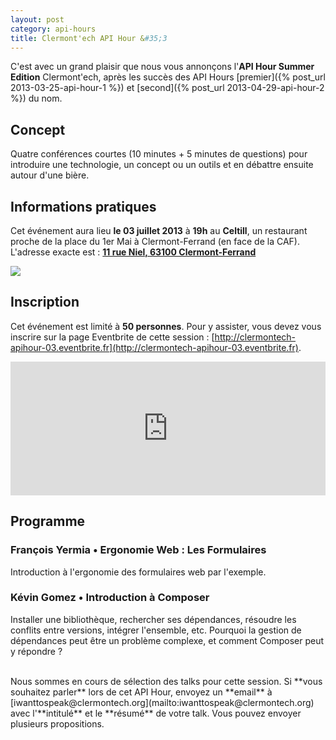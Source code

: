 ```yaml
---
layout: post
category: api-hours
title: Clermont'ech API Hour &#35;3
---
```


C'est avec un grand plaisir que nous vous annonçons l'**API Hour Summer
Edition** Clermont'ech, après les succès des API Hours
[premier]({% post_url 2013-03-25-api-hour-1 %})
et [second]({% post_url 2013-04-29-api-hour-2 %}) du nom.

## Concept

Quatre conférences courtes (10 minutes + 5 minutes de questions) pour
introduire une technologie, un concept ou un outils et en débattre ensuite
autour d'une bière.

## Informations pratiques

Cet événement aura lieu **le 03 juillet 2013** à **19h** au **Celtill**, un
restaurant proche de la place du 1er Mai à Clermont-Ferrand (en face de la CAF).
L'adresse exacte est : [**11 rue Niel, 63100
Clermont-Ferrand**](https://maps.google.fr/maps?ie=UTF8&cid=3358887464373546188&q=Celtill)

[![](http://maps.googleapis.com/maps/api/staticmap?center=Celtill&size=600x400&sensor=false&markers=color:red|45.78431,3.10160)](https://maps.google.fr/maps?ie=UTF8&cid=3358887464373546188&q=Celtill)

## Inscription

Cet événement est limité à **50 personnes**. Pour y assister, vous devez vous
inscrire sur la page Eventbrite de cette session :
[http://clermontech-apihour-03.eventbrite.fr](http://clermontech-apihour-03.eventbrite.fr).

<iframe src="http://www.eventbrite.com/tickets-external?eid=7067130979&ref=etckt&v=2" frameborder="0" height="214" width="100%" vspace="0" hspace="0" marginheight="5" marginwidth="5" scrolling="auto" allowtransparency="true">Clermont'ech Eventbrite</iframe>


## Programme

### François Yermia • Ergonomie Web : Les Formulaires

Introduction à l'ergonomie des formulaires web par l'exemple.

### Kévin Gomez • Introduction à Composer

Installer une bibliothèque, rechercher ses dépendances, résoudre les conflits
entre versions, intégrer l'ensemble, etc. Pourquoi la gestion de dépendances
peut être un problème complexe, et comment Composer peut y répondre ?

<br>
Nous sommes en cours de sélection des talks pour cette session. Si **vous
souhaitez parler** lors de cet API Hour, envoyez un **email** à
[iwanttospeak@clermontech.org](mailto:iwanttospeak@clermontech.org) avec
l'**intitulé** et le **résumé** de votre talk. Vous pouvez envoyer plusieurs
propositions.
